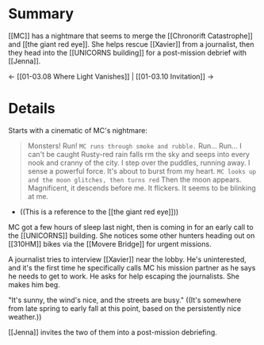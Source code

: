 # Summary
[[MC]] has a nightmare that seems to merge the [[Chronorift Catastrophe]] and [[the giant red eye]]. She helps rescue [[Xavier]] from a journalist, then they head into the [[UNICORNS building]] for a post-mission debrief with [[Jenna]].

← [[01-03.08 Where Light Vanishes]] | [[01-03.10 Invitation]] →
# Details
Starts with a cinematic of MC's nightmare:
> Monsters! Run!
> `MC runs through smoke and rubble.`
> Run... Run... I can't be caught
> Rusty-red rain falls rm the sky and seeps into every nook and cranny of the city. I step over the puddles, running away.
> I sense a powerful force. It's about to burst from my heart.
> `MC looks up and the moon glitches, then turns red`
> Then the moon appears. Magnificent, it descends before me. It flickers.
> It seems to be blinking at me.
* ((This is a reference to the [[the giant red eye]]))

MC got a few hours of sleep last night, then is coming in for an early call to the [[UNICORNS]] building. She notices some other hunters heading out on [[310HM]] bikes via the [[Movere Bridge]] for urgent missions.

A journalist tries to interview [[Xavier]] near the lobby. He's uninterested, and it's the first time he specifically calls MC his mission partner as he says he needs to get to work. He asks for help escaping the journalists. She makes him beg.

"It's sunny, the wind's nice, and the streets are busy." ((It's somewhere from late spring to early fall at this point, based on the persistently nice weather.))

[[Jenna]] invites the two of them into a post-mission debriefing.